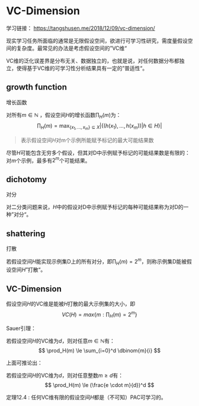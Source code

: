 # VC-Dimension

学习链接： https://tangshusen.me/2018/12/09/vc-dimension/

现实学习任务所面临的通常是无限假设空间，欲进行可学习性研究，需度量假设空间的复杂度。最常见的办法是考虑假设空间的”VC维“



VC维的泛化误差界是分布无关、数据独立的，也就是说，对任何数据分布都独立，使得基于VC维的可学习性分析结果具有一定的”普适性“。



## growth function

增长函数



对所有$m \in \mathbb N$ ，假设空间$H$的增长函数$\prod_H(m)$为：
$$
\prod_H(m)= \max_{\{x_1,...,x_m\} \subseteq X}|\{ (h(x_1),...,h(x_m))| h \in H \}|
$$

> 表示假设空间$H$对m个示例所能赋予标记的最大可能结果数



尽管$H$可能包含无穷多个假设，但其对D中示例赋予标记的可能结果数是有限的：对$m$个示例，最多有$2^m$个可能结果。

## dichotomy

对分



对二分类问题来说，$H$中的假设对D中示例赋予标记的每种可能结果称为对D的一种”对分“。

## shattering

打散



若假设空间$H$能实现示例集D上的所有对分，即$\prod_H(m)=2^m$，则称示例集D能被假设空间$H$”打散“。



## VC-Dimension

假设空间$H$的VC维是能被$H$打散的最大示例集的大小，即
$$
VC(H)=max\{ m: \prod_H(m)=2^m \}
$$


Sauer引理：

若假设空间$H$的VC维为$d$，则对任意$m \in \mathbb N$有：
$$
\prod_H(m) \le \sum_{i=0}^d \dbinom{m}{i}
$$


上面可推论出：

若假设空间$H$的VC维为$d$，则对任意整数$m \ge d$有：
$$
\prod_H(m) \le (\frac{e \cdot m}{d})^d
$$


定理12.4 : 任何VC维有限的假设空间$H$都是（不可知）PAC可学习的。

